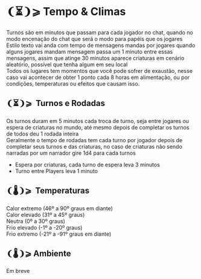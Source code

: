 # ❨⏳❩⩾ Tempo & Climas
Turnos são em minutos que passam para cada jogador no chat, quando no modo encenação do chat que será o modo para papéis que os jogares<br>
Estilo texto vai anda com tempo de mensagens mandas por jogares quando alguns jogares mandam mensagem passa um 1 minuto entre essas mensagens, assim que atinge 30 minutos aparece criaturas em cenário aleatório, possível que tenha algum em seu local<br>
Todos os lugares tem momentos que você pode sofrer de exaustão, nesse caso vai acontecer de obter 1 ponto cada 8 horas em alimentação, ou por condições, temperaturas ou efeitos que causam isso.

## ❨⏳❩⩾  Turnos e Rodadas
Os turnos duram em 5 minutos cada troca de turno, seja entre jogares ou espera de criaturas no mundo, até mesmo depois de completar os turnos de todos deu 1 rodada inteira<br>
Geralmente o tempo de rodadas tem cada turno por jogador depois de completar seus turnos e das criaturas, no caso de criaturas não sendo narradas por um narrador gire 1d4 para cada turnos 

- Espera por criaturas, cada turno de espera leva 3 minutos
- Turno entre Players leva 1 minuto

## ❨🌡️❩⩾  Temperaturas

Calor extremo (46º a 90º graus em diante)<br>
Calor elevado (31º a 45º graus)<br>
Neutra (0º a 30º graus)<br>
Frio elevado (-1º a -20º graus)<br>
Frio extremo (-21º a -91º graus em diante)

## ❨🌡️❩⩾ Ambiente
Em breve
